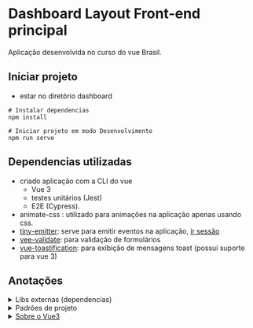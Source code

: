 # Dashboard Layout Front-end principal
Aplicação desenvolvida no curso do vue Brasil.

## Iniciar projeto
- estar no diretório dashboard
```shell
# Instalar dependencias
npm install

# Iniciar projeto em modo Desenvolvimento
npm run serve
```

## Dependencias utilizadas
- criado aplicação com a CLI do vue
  - Vue 3
  - testes unitários (Jest) 
  - E2E (Cypress).
- animate-css : utilizado para animações na aplicação apenas usando css.
- [tiny-emitter](https://github.com/scottcorgan/tiny-emitter#readme): serve para emitir eventos na aplicação, [ir sessão](/#sobre-vue3)
- [vee-validate](https://vee-validate.logaretm.com/v3): para validação de formulários
- [vue-toastification](): para exibição de mensagens toast (possui suporte para vue 3)

## Anotações



<details>
  <summary>Libs externas (dependencias)</summary>

### Vee-validate
- utilizado no [modal de login](./src/components/ModalLogin/index.vue)
- na versão mais nova ele possui integração com o Vue 3
  - é possível utilizar hooks para validação

### vue-toastification
- utilizado para mostrar mensagens toast na aplicação
- é necessário configurar ele no nosso [main.js](./src/main.js), adicionando imports do css e do global dele.

</details>

<details>
  <summary>Padrões de projeto</summary>

### arquivos de view
- os diretórios na view representam uma página, e o componente da página é o arquivo `index.vue` de cada diretório
- outros arquivos de componentes dentro delas são subcomponentes do componenten principal (`index.vue`).
- no caso da home, por questões do header ser diferente que das páginas de área logada, o header dela ficou como subcomponente.

### Para modal
- component factory: a ideia principal seria um componente responsável por verificar qual modal que deseja utilizar, que o factory irá entregar.

- para ativar o modal ele foi montado como um serviço, mas que na vdd é um evento por trás. [arquivo useModal](./src/hooks/useModal.js)

</details>


<details>
  <summary> <a href="/#sobre-vue3"> Sobre o Vue3 </a> </summary>

- está sendo utilizado setup ao invés da options API (atributos methods, computed, watch...)
- não possui mais events, é necessário utiliza lib de terceiros (no projeto utiliza o `tiny-emitter`).

</details>

